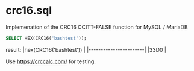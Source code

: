 # crc16.sql

Implemenation of the CRC16 CCITT-FALSE function for MySQL / MariaDB


```sql
SELECT HEX(CRC16('bashtest'));
```

result:
|hex(CRC16('bashtest')) |
|-----------------------|
|33D0                   |


Use  https://crccalc.com/ for testing.

